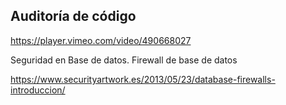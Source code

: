 ## Auditoría de código

https://player.vimeo.com/video/490668027

Seguridad en Base de datos. Firewall de base de datos

https://www.securityartwork.es/2013/05/23/database-firewalls-introduccion/

